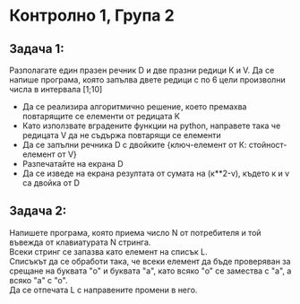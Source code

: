 # Контролно 1, Група 2

## Задача 1:

Разполагате един празен речник D и две празни редици К и V. Да се напише програма, която запълва двете редици с по 6 цели произволни числа в интервала [1;10]

- Да се реализира алгоритмично решение, което премахва повтарящите се елементи от редицата К
- Като използвате вградените функции на python, направете така че редицата V да не съдържа повтарящи се елементи
- Да се запълни речника D  с двойките {ключ-елемент от К: стойност-елемент от V} 
- Разпечатайте на екранa D
- Да се изведе на екранa резултата от сумата на (к**2-v), където к и v са двойка от D


## Задача 2:

Напишете програма, която приема число N от потребителя и той въвежда от клавиатурата N стринга.<br>
Всеки стринг се запазва като елемент на списък L.<br>
Списъкът да се обработи така, че всеки елемент да бъде проверяван за срещане на буквата "o" и буквата "а", като всяко "о" се замества с "a", а всяко "a" с "о".<br>
Да се отпечата L  с направените промени в него.
